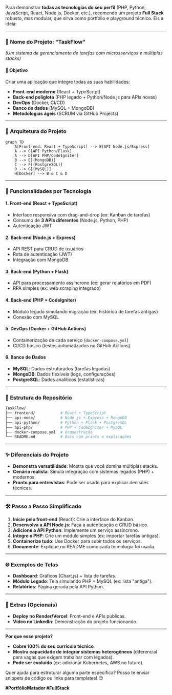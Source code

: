 ﻿Para demonstrar **todas as tecnologias do seu perfil** (PHP, Python, JavaScript, React, Node.js, Docker, etc.), recomendo um projeto **Full Stack** robusto, mas modular, que sirva como portfólio e playground técnico. Eis a ideia:

---

### **📌 Nome do Projeto: "TaskFlow"**

*(Um sistema de gerenciamento de tarefas com microsserviços e múltiplas stacks)*  

#### **🎯 Objetivo**

Criar uma aplicação que integre todas as suas habilidades:  

- **Front-end moderno** (React + TypeScript)  
- **Back-end poliglota** (PHP legado + Python/Node.js para APIs novas)  
- **DevOps** (Docker, CI/CD)  
- **Banco de dados** (MySQL + MongoDB)  
- **Metodologias ágeis** (SCRUM via GitHub Projects)  

---

### **🔧 Arquitetura do Projeto**

```mermaid
graph TD
    A[Front-end: React + TypeScript] --> B[API Node.js/Express]
    A --> C[API Python/Flask]
    A --> D[API PHP/CodeIgniter]
    B --> E[(MongoDB)]
    C --> F[(PostgreSQL)]
    D --> G[(MySQL)]
    H[Docker] --> B & C & D
```

---

### **🚀 Funcionalidades por Tecnologia**

#### **1. Front-end (React + TypeScript)**

- Interface responsiva com drag-and-drop (ex: Kanban de tarefas)  
- Consumo de **3 APIs diferentes** (Node.js, Python, PHP)  
- Autenticação JWT  

#### **2. Back-end (Node.js + Express)**

- API REST para CRUD de usuários  
- Rota de autenticação (JWT)  
- Integração com MongoDB  

#### **3. Back-end (Python + Flask)**

- API para processamento assíncrono (ex: gerar relatórios em PDF)  
- RPA simples (ex: web scraping integrado)  

#### **4. Back-end (PHP + CodeIgniter)**

- Módulo legado simulando migração (ex: histórico de tarefas antigas)  
- Conexão com MySQL  

#### **5. DevOps (Docker + GitHub Actions)**

- Containerização de cada serviço (`docker-compose.yml`)  
- CI/CD básico (testes automatizados no GitHub Actions)  

#### **6. Banco de Dados**

- **MySQL**: Dados estruturados (tarefas legadas)  
- **MongoDB**: Dados flexíveis (logs, configurações)  
- **PostgreSQL**: Dados analíticos (estatísticas)  

---

### **📂 Estrutura do Repositório**

```bash
TaskFlow/
├── frontend/           # React + TypeScript
├── api-node/           # Node.js + Express + MongoDB
├── api-python/         # Python + Flask + PostgreSQL
├── api-php/            # PHP + CodeIgniter + MySQL
├── docker-compose.yml  # Orquestração
└── README.md           # Docs com prints e explicações
```

---

### **✨ Diferenciais do Projeto**

- **Demonstra versatilidade**: Mostra que você domina múltiplas stacks.  
- **Cenário realista**: Simula integração com sistemas legados (PHP) + modernos.  
- **Pronto para entrevistas**: Pode ser usado para explicar decisões técnicas.  

---

### **🛠 Passo a Passo Simplificado**

1. **Inicie pelo front-end** (React): Crie a interface do Kanban.  
2. **Desenvolva a API Node.js**: Faça a autenticação e CRUD básico.  
3. **Adicione a API Python**: Implemente um serviço assíncrono.  
4. **Integre o PHP**: Crie um módulo simples (ex: importar tarefas antigas).  
5. **Containerize tudo**: Use Docker para subir todos os serviços.  
6. **Documente**: Explique no README como cada tecnologia foi usada.  

---

### **🌐 Exemplos de Telas**

- **Dashboard**: Gráficos (Chart.js) + lista de tarefas.  
- **Módulo Legado**: Tela simulando PHP + MySQL (ex: lista "antiga").  
- **Relatórios**: Página gerada pela API Python.  

---

### **🔗 Extras (Opcionais)**

- **Deploy no Render/Vercel**: Front-end e APIs públicas.  
- **Vídeo no LinkedIn**: Demonstração do projeto funcionando.  

---

**Por que esse projeto?**  

- **Cobre 100% do seu currículo técnico**.  
- **Mostra capacidade de integrar sistemas heterogêneos** (diferencial para vagas que exigem trabalhar com legados).  
- **Pode ser evoluído** (ex: adicionar Kubernetes, AWS no futuro).  

Quer ajuda para estruturar alguma parte específica? Posso te enviar snippets de código ou links para templates! 😊  

**#PortfólioMatador #FullStack**
